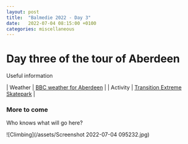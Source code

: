 ```yaml
---
layout: post
title:  "Balmedie 2022 - Day 3"
date:   2022-07-04 08:15:00 +0100
categories: miscellaneous
---
```

# Day three of the tour of Aberdeen

Useful information

| Weather | [BBC weather for Aberdeen](https://www.bbc.co.uk/weather/2657832)      |
| Activity   | [Transition Extreme Skatepark](https://transition-extreme.com/about-our-skatepark/)      |

 
### More to come
Who knows what will go here?  

![Climbing](/assets/Screenshot 2022-07-04 095232.jpg)

